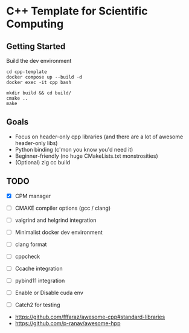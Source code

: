 # C++ Template for Scientific Computing

## Getting Started

Build the dev environment

```
cd cpp-template
docker compose up --build -d
docker exec -it cpp bash
```

```
mkdir build && cd build/
cmake ..
make
```

## Goals
- Focus on header-only cpp libraries (and there are a lot of awesome header-only libs)
- Python binding (c'mon you know you'd need it)
- Beginner-friendly (no huge CMakeLists.txt monstrosities)
- (Optional) zig cc build

## TODO

- [x] CPM manager
- [ ] CMAKE compiler options (gcc / clang)
- [ ] valgrind and helgrind integration
- [ ] Minimalist docker dev environment
- [ ] clang format
- [ ] cppcheck
- [ ] Ccache integration
- [ ] pybind11 integration
- [ ] Enable or Disable cuda env
- [ ] Catch2 for testing


- https://github.com/fffaraz/awesome-cpp#standard-libraries
- https://github.com/p-ranav/awesome-hpp